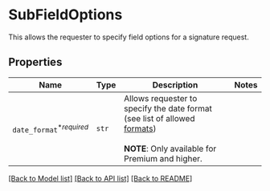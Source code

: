 # SubFieldOptions

This allows the requester to specify field options for a signature request.

## Properties

| Name | Type | Description | Notes |
| ---- | ---- | ----------- | ----- |
| `date_format`<sup>*_required_</sup> | ```str``` |  Allows requester to specify the date format (see list of allowed [formats](/api/reference/constants/#date-formats))<br><br>**NOTE**: Only available for Premium and higher.  |  |


[[Back to Model list]](../README.md#documentation-for-models) [[Back to API list]](../README.md#documentation-for-api-endpoints) [[Back to README]](../README.md)



